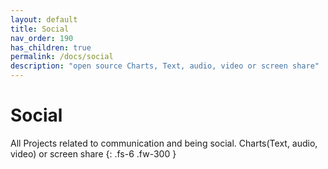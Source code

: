 ```yaml
---
layout: default
title: Social
nav_order: 190
has_children: true
permalink: /docs/social
description: "open source Charts, Text, audio, video or screen share"
---
```


# Social

All Projects related to communication and being social. Charts(Text, audio, video) or screen share
{: .fs-6 .fw-300 }
